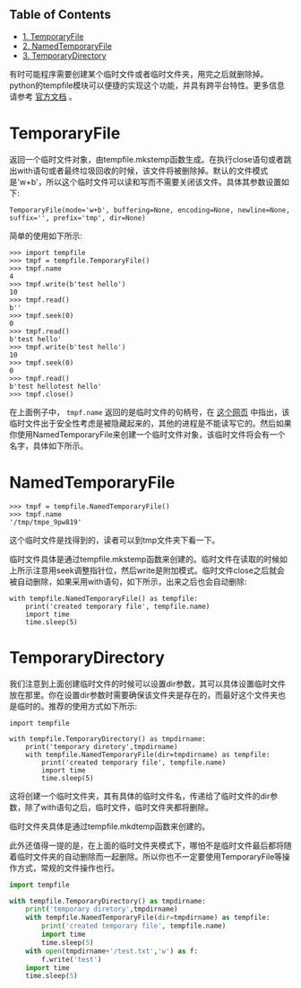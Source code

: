 <nav id="table-of-contents">
<h2>Table of Contents</h2>
<div id="text-table-of-contents">
<ul>
<li><a href="#orgheadline1">1. TemporaryFile</a></li>
<li><a href="#orgheadline2">2. NamedTemporaryFile</a></li>
<li><a href="#orgheadline3">3. TemporaryDirectory</a></li>
</ul>
</div>
</nav>

有时可能程序需要创建某个临时文件或者临时文件夹，用完之后就删除掉。python的tempfile模块可以便捷的实现这个功能，并具有跨平台特性。更多信息请参考 [官方文档](https://docs.python.org/3.4/library/tempfile.html) 。

# TemporaryFile<a id="orgheadline1"></a>

返回一个临时文件对象，由tempfile.mkstemp函数生成。在执行close语句或者跳出with语句或者最终垃圾回收的时候，该文件将被删除掉。默认的文件模式是'w+b'，所以这个临时文件可以读和写而不需要关闭该文件。具体其参数设置如下:

    TemporaryFile(mode='w+b', buffering=None, encoding=None, newline=None, suffix='', prefix='tmp', dir=None)

简单的使用如下所示:

    >>> import tempfile
    >>> tmpf = tempfile.TemporaryFile()
    >>> tmpf.name
    4
    >>> tmpf.write(b'test hello')
    10
    >>> tmpf.read()
    b''
    >>> tmpf.seek(0)
    0
    >>> tmpf.read()
    b'test hello'
    >>> tmpf.write(b'test hello')
    10
    >>> tmpf.seek(0)
    0
    >>> tmpf.read()
    b'test hellotest hello'
    >>> tmpf.close()

在上面例子中， `tmpf.name` 返回的是临时文件的句柄号<file descriptor>，在 [这个网页](http://stackoverflow.com/questions/18280245/where-does-python-tempfile-writes-its-files) 中指出，该临时文件出于安全性考虑是被隐藏起来的，其他的进程是不能读写它的。然后如果你使用NamedTemporaryFile来创建一个临时文件对象，该临时文件将会有一个名字，具体如下所示。

# NamedTemporaryFile<a id="orgheadline2"></a>

    >>> tmpf = tempfile.NamedTemporaryFile()
    >>> tmpf.name
    '/tmp/tmpe_9pw819'

这个临时文件是找得到的，读者可以到tmp文件夹下看一下。

临时文件具体是通过tempfile.mkstemp函数来创建的。临时文件在读取的时候如上所示注意用seek调整指针位，然后write是附加模式。临时文件close之后就会被自动删除，如果采用with语句，如下所示，出来之后也会自动删除:

    with tempfile.NamedTemporaryFile() as tempfile:
        print('created temporary file', tempfile.name)
        import time
        time.sleep(5)

# TemporaryDirectory<a id="orgheadline3"></a>

我们注意到上面创建临时文件的时候可以设置dir参数，其可以具体设置临时文件放在那里。你在设置dir参数时需要确保该文件夹是存在的，而最好这个文件夹也是临时的。推荐的使用方式如下所示:

    import tempfile
    
    with tempfile.TemporaryDirectory() as tmpdirname:
        print('temporary diretory',tmpdirname)
        with tempfile.NamedTemporaryFile(dir=tmpdirname) as tempfile:
            print('created temporary file', tempfile.name)
            import time
            time.sleep(5)

这将创建一个临时文件夹，其有具体的临时文件名，传递给了临时文件的dir参数，除了with语句之后，临时文件，临时文件夹都将删除。

临时文件夹具体是通过tempfile.mkdtemp函数来创建的。

此外还值得一提的是，在上面的临时文件夹模式下，哪怕不是临时文件最后都将随着临时文件夹的自动删除而一起删除。所以你也不一定要使用TemporaryFile等操作方式，常规的文件操作也行。

```python
import tempfile

with tempfile.TemporaryDirectory() as tmpdirname:
    print('temporary diretory',tmpdirname)
    with tempfile.NamedTemporaryFile(dir=tmpdirname) as tempfile:
        print('created temporary file', tempfile.name)
        import time
        time.sleep(5)
    with open(tmpdirname+'/test.txt','w') as f:
        f.write('test')
    import time
    time.sleep(5)
```